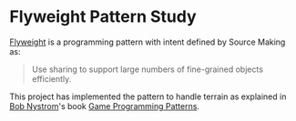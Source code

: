 # Flyweight Pattern Study
[Flyweight](https://en.wikipedia.org/wiki/Flyweight_pattern) is a programming pattern with intent defined by Source Making as:
>Use sharing to support large numbers of fine-grained objects efficiently.

This project has implemented the pattern to handle terrain as explained in [Bob Nystrom](https://twitter.com/munificentbob)'s book [Game Programming Patterns](http://gameprogrammingpatterns.com/flyweight.html).
